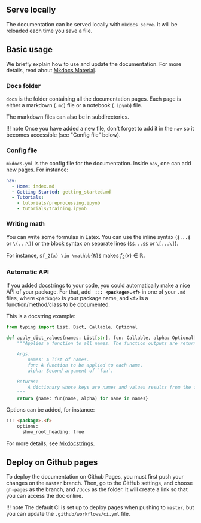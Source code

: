 ## Serve locally
The documentation can be served locally with `mkdocs serve`. It will be reloaded each time you save a file.

## Basic usage

We briefly explain how to use and update the documentation. For more details, read about [Mkdocs Material](https://squidfunk.github.io/mkdocs-material/creating-your-site/).


### Docs folder
`docs` is the folder containing all the documentation pages. Each page is either a markdown (`.md`) file or a notebook (`.ipynb`) file.

The markdown files can also be in subdirectories. 

!!! note
    Once you have added a new file, don't forget to add it in the `nav` so it becomes accessible (see "Config file" below).

### Config file

`mkdocs.yml` is the config file for the documentation. Inside `nav`, one can add new pages. For instance:

```yaml
nav:
  - Home: index.md
  - Getting Started: getting_started.md
  - Tutorials:
    - tutorials/preprocessing.ipynb
    - tutorials/training.ipynb
```

### Writing math

You can write some formulas in Latex. You can use the inline syntax (`$...$` or `\(...\)`) or the block syntax on separate lines (`$$...$$` or `\[...\]`).

For instance, `$f_2(x) \in \mathbb{R}$` makes $f_2(x) \in \mathbb{R}$.

### Automatic API

If you added docstrings to your code, you could automatically make a nice API of your package. For that, add **` ::: <package>.<f>`** in one of your `.md` files, where `<package>` is your package name, and `<f>` is a function/method/class to be documented.

This is a docstring example:

```python
from typing import List, Dict, Callable, Optional

def apply_dict_values(names: List[str], fun: Callable, alpha: Optional[int] = 1) -> Dict[str, str]:
    """Applies a function to all names. The function outputs are returned as values of a dictionary (whose keys are names).

    Args:
        names: A list of names.
        fun: A function to be applied to each name.
        alpha: Second argument of `fun`.

    Returns:
        A dictionary whose keys are names and values results from the function.
    """
    return {name: fun(name, alpha) for name in names}
```

Options can be added, for instance:
```md
::: <package>.<f>
    options:
      show_root_heading: true
```

For more details, see [Mkdocstrings](https://mkdocstrings.github.io/).

## Deploy on Github pages

To deploy the documentation on Github Pages, you must first push your changes on the `master` branch.
Then, go to the GitHub settings, and choose `gh-pages` as the branch, and `/docs` as the folder. It will create a link so that you can access the doc online.

!!! note
    The default CI is set up to deploy pages when pushing to `master`, but you can update the `.github/workflows/ci.yml` file.